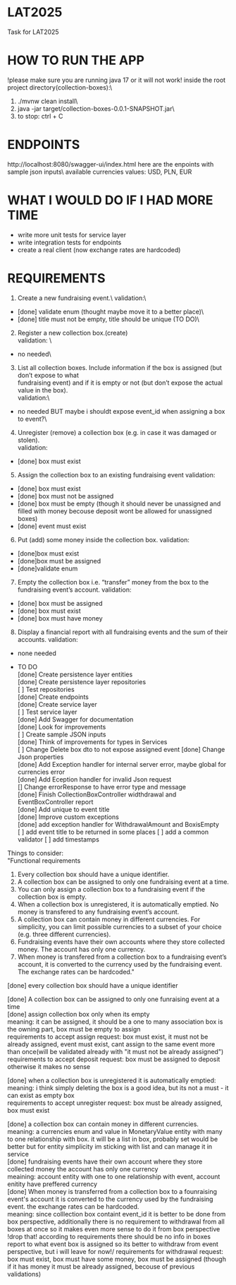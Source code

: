 # LAT2025
Task for LAT2025

# HOW TO RUN THE APP
!please make sure you are running java 17 or it will not work!
inside the root project directory(collection-boxes):\
1. ./mvnw clean install\
2. java -jar target/collection-boxes-0.0.1-SNAPSHOT.jar\
3. to stop: ctrl + C


# ENDPOINTS
http://localhost:8080/swagger-ui/index.html here are the enpoints with sample json inputs\ 
available currencies values: USD, PLN, EUR

# WHAT I WOULD DO IF I HAD MORE TIME

- write more unit tests for service layer
- write integration tests for endpoints
- create a real client (now exchange rates are hardcoded)

# REQUIREMENTS
1. Create a new fundraising event.\ 
validation:\
- [done] validate enum (thought maybe move it to a better place)\
- [done] title must not be empty, title should be unique (TO DO)\
2. Register a new collection box.(create)\
validation: \
- no needed\
3. List all collection boxes. Include information if the box is assigned (but don’t expose to what\
fundraising event) and if it is empty or not (but don’t expose the actual value in the box).\
validation:\
- no needed BUT maybe i shouldt expose event_id when assigning a box to event?\
4. Unregister (remove) a collection box (e.g. in case it was damaged or stolen).\
validation:
- [done] box must exist
5. Assign the collection box to an existing fundraising event
validation:
- [done] box must exist
- [done] box must not be assigned
- [done] box must be empty (though it should never be unassigned and filled with money becouse deposit wont be allowed for unassigned boxes)
- [done] event must exist
6. Put (add) some money inside the collection box.
validation:
- [done]box must exist
- [done]box must be assigned
- [done]validate enum
7. Empty the collection box i.e. “transfer” money from the box to the fundraising event’s account.
validation:
- [done] box must be assigned
- [done] box must exist
- [done] box must have money
8. Display a financial report with all fundraising events and the sum of their accounts.
validation:
- none needed





- TO DO\
[done] Create persistence layer entities\
[done] Create persistence layer repositories\
[ ] Test repositories\
[done] Create endpoints\
[done] Create service layer\
[ ] Test service layer\
[done] Add Swagger for documentation\
[done] Look for improvements\
[ ] Create sample JSON inputs\
[done] Think of improvements for types in Services\
[ ] Change Delete box dto to not expose assigned event
[done] Change Json properties\
[done] Add Exception handler for internal server error, maybe global for currencies error\
[done] Add Eception handler for invalid Json request\
[] Change errorResponse to have error type and message\
[done] Finish CollectionBoxController widthdrawal and EventBoxController report\
[done] Add unique to event title\
[done] Improve custom exceptions\
[done] add exception handler for WithdrawalAmount and BoxisEmpty\
[ ] add event title to be returned in some places
[ ] add a common validator
[ ] add timestamps




Things to consider:\
"Functional requirements
1. Every collection box should have a unique identifier.
2. A collection box can be assigned to only one fundraising event at a time.
3. You can only assign a collection box to a fundraising event if the collection box is empty.
4. When a collection box is unregistered, it is automatically emptied. No money is transfered to any
fundraising event’s account.
5. A collection box can contain money in different currencies. For simplicity, you can limit possible
currencies to a subset of your choice (e.g. three different currencies).
6. Fundraising events have their own accounts where they store collected money. The account has
only one currency.
7. When money is transfered from a collection box to a fundraising event’s account, it is converted
to the currency used by the fundraising event. The exchange rates can be hardcoded."

[done] every collection box should have a unique identifier

[done] A collection box can be assigned to only one funraising event at a time\
[done] assign collection box only when its empty\
meaning: it can be assigned, it should be a one to many association box is the owning part, box must be empty to assign\
requirements to accept assign request: box must exist, it must not be already assigned, event must exist, cant assign to the same event more than once(will be validated already with "it must not be already assigned")\
requirements to accept deposit request: box must be assigned to deposit otherwise it makes no sense

[done] when a collection box is unregistered it is automatically emptied:\
meaning: i think simply deleting the box is a good idea, but its not a must - it can exist as empty box\
requirements to accept unregister request: box must be already assigned, box must exist

[done] a collection box can contain money in different currencies.\
meaning: a currencies enum and value in MonetaryValue entity with many to one relationship with box. it will be a list in box, probably set would be better but for entity simplicity im sticking with list and can manage it in service\
[done] fundraising events have their own account where they store collected money the account has only one currency\
meaining: account entity with one to one relationship with event, account enitity have preffered currency\
[done] When money is transferred from a collection box to a founraising event's account it is converted to the currency used by the fundraising event. the exchange rates can be hardcoded.\
meaning: since colllection box containt event_id it is better to be done from box perspective, additionally there is no requirement to withdrawal from all boxes at once so it makes even more sense to do it from box perspective\
!drop that! according to requirements there should be no info in boxes report to what event box is assigned so its better to withdraw from event perspective, but i will leave for now!/
requirements for withdrawal request: box must exist, box must have some money, box must be assigned (though if it has money it must be already assigned, becouse of previous validations)













